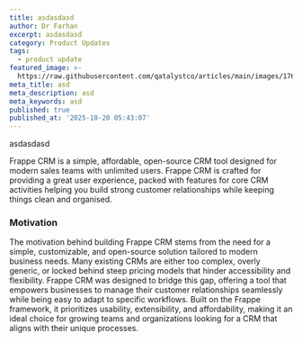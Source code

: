 ```yaml
---
title: asdasdasd
author: Dr Farhan
excerpt: asdasdasd
category: Product Updates
tags:
  - product update
featured_image: >-
  https://raw.githubusercontent.com/qatalystco/articles/main/images/1760938970840-hospice_center.png
meta_title: asd
meta_description: asd
meta_keywords: asd
published: true
published_at: '2025-10-20 05:43:07'
---
```

asdasdasd

  

Frappe CRM is a simple, affordable, open-source CRM tool designed for modern sales teams with unlimited users. Frappe CRM is crafted for providing a great user experience, packed with features for core CRM activities helping you build strong customer relationships while keeping things clean and organised.

### Motivation

  

The motivation behind building Frappe CRM stems from the need for a simple, customizable, and open-source solution tailored to modern business needs. Many existing CRMs are either too complex, overly generic, or locked behind steep pricing models that hinder accessibility and flexibility. Frappe CRM was designed to bridge this gap, offering a tool that empowers businesses to manage their customer relationships seamlessly while being easy to adapt to specific workflows. Built on the Frappe framework, it prioritizes usability, extensibility, and affordability, making it an ideal choice for growing teams and organizations looking for a CRM that aligns with their unique processes.
